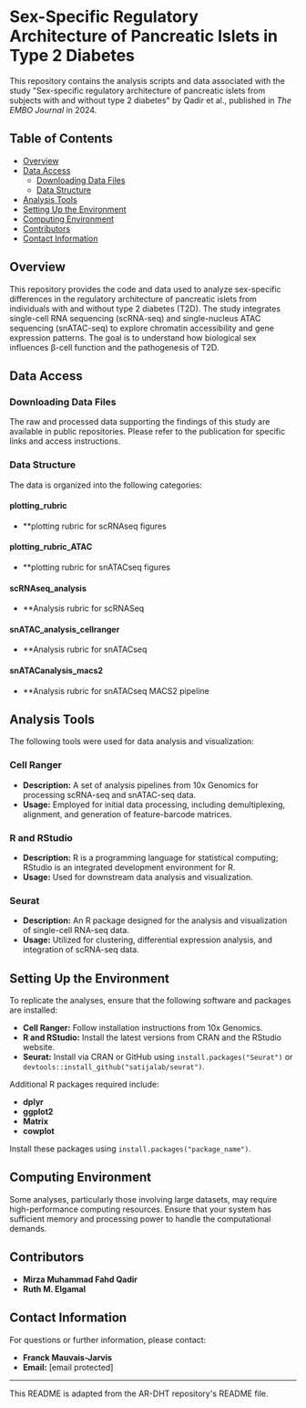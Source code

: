 
# Sex-Specific Regulatory Architecture of Pancreatic Islets in Type 2 Diabetes

This repository contains the analysis scripts and data associated with the study "Sex-specific regulatory architecture of pancreatic islets from subjects with and without type 2 diabetes" by Qadir et al., published in *The EMBO Journal* in 2024.

## Table of Contents

- [Overview](#overview)
- [Data Access](#data-access)
  - [Downloading Data Files](#downloading-data-files)
  - [Data Structure](#data-structure)
- [Analysis Tools](#analysis-tools)
- [Setting Up the Environment](#setting-up-the-environment)
- [Computing Environment](#computing-environment)
- [Contributors](#contributors)
- [Contact Information](#contact-information)

## Overview

This repository provides the code and data used to analyze sex-specific differences in the regulatory architecture of pancreatic islets from individuals with and without type 2 diabetes (T2D). The study integrates single-cell RNA sequencing (scRNA-seq) and single-nucleus ATAC sequencing (snATAC-seq) to explore chromatin accessibility and gene expression patterns. The goal is to understand how biological sex influences β-cell function and the pathogenesis of T2D.

## Data Access

### Downloading Data Files

The raw and processed data supporting the findings of this study are available in public repositories. Please refer to the publication for specific links and access instructions.

### Data Structure

The data is organized into the following categories:

#### plotting_rubric

- **plotting rubric for scRNAseq figures

#### plotting_rubric_ATAC

- **plotting rubric for snATACseq figures

#### scRNAseq_analysis

- **Analysis rubric for scRNASeq

#### snATAC_analysis_cellranger

- **Analysis rubric for snATACseq

#### snATACanalysis_macs2

- **Analysis rubric for snATACseq MACS2 pipeline
  
## Analysis Tools

The following tools were used for data analysis and visualization:

### Cell Ranger

- **Description:** A set of analysis pipelines from 10x Genomics for processing scRNA-seq and snATAC-seq data.
- **Usage:** Employed for initial data processing, including demultiplexing, alignment, and generation of feature-barcode matrices.

### R and RStudio

- **Description:** R is a programming language for statistical computing; RStudio is an integrated development environment for R.
- **Usage:** Used for downstream data analysis and visualization.

### Seurat

- **Description:** An R package designed for the analysis and visualization of single-cell RNA-seq data.
- **Usage:** Utilized for clustering, differential expression analysis, and integration of scRNA-seq data.

## Setting Up the Environment

To replicate the analyses, ensure that the following software and packages are installed:

- **Cell Ranger:** Follow installation instructions from 10x Genomics.
- **R and RStudio:** Install the latest versions from CRAN and the RStudio website.
- **Seurat:** Install via CRAN or GitHub using `install.packages("Seurat")` or `devtools::install_github("satijalab/seurat")`.

Additional R packages required include:

- **dplyr**
- **ggplot2**
- **Matrix**
- **cowplot**

Install these packages using `install.packages("package_name")`.

## Computing Environment

Some analyses, particularly those involving large datasets, may require high-performance computing resources. Ensure that your system has sufficient memory and processing power to handle the computational demands.

## Contributors

- **Mirza Muhammad Fahd Qadir**
- **Ruth M. Elgamal**

## Contact Information

For questions or further information, please contact:

- **Franck Mauvais-Jarvis**
- **Email:** [email protected]

---

This README is adapted from the AR-DHT repository's README file.
